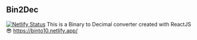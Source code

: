 ## Bin2Dec
[![Netlify Status](https://api.netlify.com/api/v1/badges/a5678ccb-fb04-443c-a352-d6029d28ee2d/deploy-status)](https://app.netlify.com/sites/binto10/deploys)
This is a Binary to Decimal converter created with ReactJS 😎
https://binto10.netlify.app/
